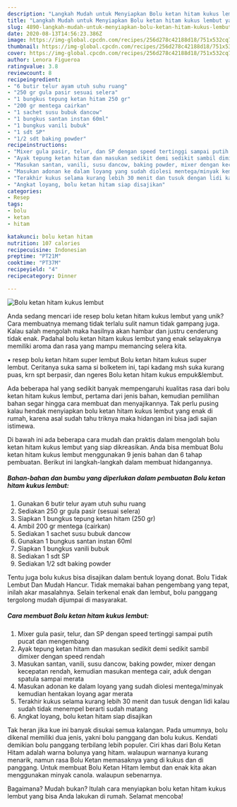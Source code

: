 ```yaml
---
description: "Langkah Mudah untuk Menyiapkan Bolu ketan hitam kukus lembut yang Sempurna"
title: "Langkah Mudah untuk Menyiapkan Bolu ketan hitam kukus lembut yang Sempurna"
slug: 4890-langkah-mudah-untuk-menyiapkan-bolu-ketan-hitam-kukus-lembut-yang-sempurna
date: 2020-08-13T14:56:23.386Z
image: https://img-global.cpcdn.com/recipes/256d278c42188d18/751x532cq70/bolu-ketan-hitam-kukus-lembut-foto-resep-utama.jpg
thumbnail: https://img-global.cpcdn.com/recipes/256d278c42188d18/751x532cq70/bolu-ketan-hitam-kukus-lembut-foto-resep-utama.jpg
cover: https://img-global.cpcdn.com/recipes/256d278c42188d18/751x532cq70/bolu-ketan-hitam-kukus-lembut-foto-resep-utama.jpg
author: Lenora Figueroa
ratingvalue: 3.8
reviewcount: 8
recipeingredient:
- "6 butir telur ayam utuh suhu ruang"
- "250 gr gula pasir sesuai selera"
- "1 bungkus tepung ketan hitam 250 gr"
- "200 gr mentega cairkan"
- "1 sachet susu bubuk dancow"
- "1 bungkus santan instan 60ml"
- "1 bungkus vanili bubuk"
- "1 sdt SP"
- "1/2 sdt baking powder"
recipeinstructions:
- "Mixer gula pasir, telur, dan SP dengan speed tertinggi sampai putih pucat dan mengembang"
- "Ayak tepung ketan hitam dan masukan sedikit demi sedikit sambil dimixer dengan speed rendah"
- "Masukan santan, vanili, susu dancow, baking powder, mixer dengan kecepatan rendah, kemudian masukan mentega cair, aduk dengan spatula sampai merata"
- "Masukan adonan ke dalam loyang yang sudah diolesi mentega/minyak kemudian hentakan loyang agar merata"
- "Terakhir kukus selama kurang lebih 30 menit dan tusuk dengan lidi kalau sudah tidak menempel berarti sudah matang"
- "Angkat loyang, bolu ketan hitam siap disajikan"
categories:
- Resep
tags:
- bolu
- ketan
- hitam

katakunci: bolu ketan hitam 
nutrition: 107 calories
recipecuisine: Indonesian
preptime: "PT21M"
cooktime: "PT37M"
recipeyield: "4"
recipecategory: Dinner

---
```



![Bolu ketan hitam kukus lembut](https://img-global.cpcdn.com/recipes/256d278c42188d18/751x532cq70/bolu-ketan-hitam-kukus-lembut-foto-resep-utama.jpg)

Anda sedang mencari ide resep bolu ketan hitam kukus lembut yang unik? Cara membuatnya memang tidak terlalu sulit namun tidak gampang juga. Kalau salah mengolah maka hasilnya akan hambar dan justru cenderung tidak enak. Padahal bolu ketan hitam kukus lembut yang enak selayaknya memiliki aroma dan rasa yang mampu memancing selera kita.

• resep bolu ketan hitam super lembut Bolu ketan hitam kukus super lembut. Ceritanya suka sama si bolketem ini, tapi kadang msh suka kurang puas, krn spt berpasir, dan ngeres Bolu ketan hitam kukus empuk&amp;lembut.

Ada beberapa hal yang sedikit banyak mempengaruhi kualitas rasa dari bolu ketan hitam kukus lembut, pertama dari jenis bahan, kemudian pemilihan bahan segar hingga cara membuat dan menyajikannya. Tak perlu pusing kalau hendak menyiapkan bolu ketan hitam kukus lembut yang enak di rumah, karena asal sudah tahu triknya maka hidangan ini bisa jadi sajian istimewa.


Di bawah ini ada beberapa cara mudah dan praktis dalam mengolah bolu ketan hitam kukus lembut yang siap dikreasikan. Anda bisa membuat Bolu ketan hitam kukus lembut menggunakan 9 jenis bahan dan 6 tahap pembuatan. Berikut ini langkah-langkah dalam membuat hidangannya.

<!--inarticleads1-->

##### Bahan-bahan dan bumbu yang diperlukan dalam pembuatan Bolu ketan hitam kukus lembut:

1. Gunakan 6 butir telur ayam utuh suhu ruang
1. Sediakan 250 gr gula pasir (sesuai selera)
1. Siapkan 1 bungkus tepung ketan hitam (250 gr)
1. Ambil 200 gr mentega (cairkan)
1. Sediakan 1 sachet susu bubuk dancow
1. Gunakan 1 bungkus santan instan 60ml
1. Siapkan 1 bungkus vanili bubuk
1. Sediakan 1 sdt SP
1. Sediakan 1/2 sdt baking powder


Tentu juga bolu kukus bisa disajikan dalam bentuk loyang donat. Bolu Tidak Lembut Dan Mudah Hancur. Tidak memakai bahan pengembang yang tepat, inilah akar masalahnya. Selain terkenal enak dan lembut, bolu panggang tergolong mudah dijumpai di masyarakat. 

<!--inarticleads2-->

##### Cara membuat Bolu ketan hitam kukus lembut:

1. Mixer gula pasir, telur, dan SP dengan speed tertinggi sampai putih pucat dan mengembang
1. Ayak tepung ketan hitam dan masukan sedikit demi sedikit sambil dimixer dengan speed rendah
1. Masukan santan, vanili, susu dancow, baking powder, mixer dengan kecepatan rendah, kemudian masukan mentega cair, aduk dengan spatula sampai merata
1. Masukan adonan ke dalam loyang yang sudah diolesi mentega/minyak kemudian hentakan loyang agar merata
1. Terakhir kukus selama kurang lebih 30 menit dan tusuk dengan lidi kalau sudah tidak menempel berarti sudah matang
1. Angkat loyang, bolu ketan hitam siap disajikan


Tak heran jika kue ini banyak disukai semua kalangan. Pada umumnya, bolu dikenal memiliki dua jenis, yakni bolu panggang dan bolu kukus. Kendati demikian bolu panggang terbilang lebih populer. Ciri khas dari Bolu Ketan Hitam adalah warna bolunya yang hitam. walaupun warnanya kurang menarik, namun rasa Bolu Ketan memasaknya yang di kukus dan di panggang. Untuk membuat Bolu Ketan Hitam lembut dan enak kita akan menggunakan minyak canola. walaupun sebenarnya. 

Bagaimana? Mudah bukan? Itulah cara menyiapkan bolu ketan hitam kukus lembut yang bisa Anda lakukan di rumah. Selamat mencoba!
